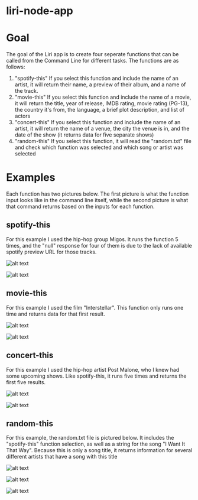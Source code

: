 # liri-node-app

# Goal

The goal of the Liri app is to create four seperate functions that can be called from the Command Line for different tasks. The functions are as follows:
  
   1) "spotify-this" If you select this function and include the name of an artist, it will return their name, a preview of         their album, and a name of the track.
   2) "movie-this" If you select this function and include the name of a movie, it will return the title, year of release,            IMDB rating, movie rating (PG-13), the country it's from, the language, a brief plot description, and list of actors
   3) "concert-this" If you select this function and include the name of an artist, it will return the name of a venue, the         city the venue is in, and the date of the show (it returns data for five separate shows)
   4) "random-this" If you select this function, it will read the "random.txt" file and check which function was selected and        which song or artist was selected
   
# Examples

Each function has two pictures below. The first picture is what the function input looks like in the command line itself, while the second picture is what that command returns based on the inputs for each function.

## spotify-this

For this example I used the hip-hop group Migos. It runs the function 5 times, and the "null" response for four of them is due to the lack of available spotify preview URL for those tracks.

![alt text](https://i.imgur.com/XlWCH5O.jpg)


![alt text](https://i.imgur.com/JNvPxCw.jpg)



## movie-this

For this example I used the film "Interstellar". This function only runs one time and returns data for that first result.

![alt text](https://i.imgur.com/5f7gVG4.jpg)

![alt text](https://i.imgur.com/FiCSRDw.jpg)



## concert-this

For this example I used the hip-hop artist Post Malone, who I knew had some upcoming shows. Like spotify-this, it runs five times and returns the first five results.

![alt text](https://i.imgur.com/Vye2f6x.jpg)

![alt text](https://i.imgur.com/pqFLy7d.jpg)



## random-this

For this example, the random.txt file is pictured below. It includes the "spotify-this" function selection, as well as a string for the song "I Want It That Way". Because this is only a song title, it returns information for several different artists that have a song with this title

![alt text](https://i.imgur.com/3muFXpg.jpg)

![alt text](https://i.imgur.com/40Q1jq9.jpg)

![alt text](https://i.imgur.com/BUMndYR.jpg)

